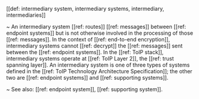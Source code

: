 [[def: intermediary system, intermediary systems, intermediary, intermediaries]]

~ An intermediary system [[ref: routes]] [[ref: messages]] between [[ref: endpoint systems]] but is not otherwise involved in the processing of those [[ref: messages]]. In the context of [[ref: end-to-end encryption]], intermediary systems cannot [[ref: decrypt]] the [[ref: messages]] sent between the [[ref: endpoint systems]]. In the [[ref: ToIP stack]], intermediary systems operate at [[ref: ToIP Layer 2]], the [[ref: trust spanning layer]]. An intermediary system is one of three types of systems defined in the [[ref: ToIP Technology Architecture Specification]]; the other two are [[ref: endpoint systems]] and [[ref: supporting systems]].

~ See also: [[ref: endpoint system]], [[ref: supporting system]].
